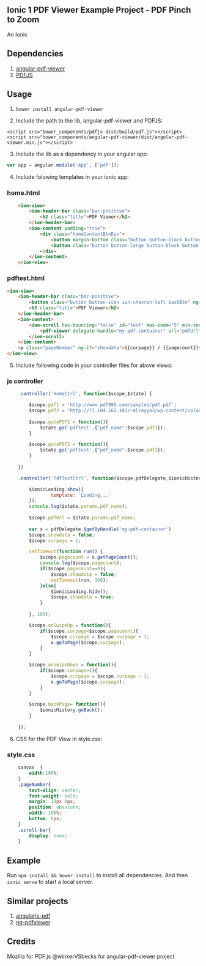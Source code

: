 ## Ionic 1 PDF Viewer Example Project - PDF Pinch to Zoom

An Ionic 

## Dependencies

1. [angular-pdf-viewer](https://github.com/winkerVSbecks/angular-pdf-viewer)
1. [PDFJS](http://mozilla.github.io/pdf.js/)


## Usage

1. `bower install angular-pdf-viewer`

2. Include the path to the lib, angular-pdf-viewer and PDFJS:

```
<script src="bower_components/pdfjs-dist/build/pdf.js"></script>
<script src="bower_components/angular-pdf-viewer/dist/angular-pdf-viewer.min.js"></script>
```

3. Include the lib as a dependency in your angular app:

``` js
var app = angular.module('App', ['pdf']);
```


4. Include folowing templates in your ionic app:

### home.html
```html
    <ion-view>
        <ion-header-bar class="bar-positive">
            <h2 class="title">PDF Viewer</h2>
        </ion-header-bar>
        <ion-content padding="true">
            <div class="homeContentBtnDiv">
                <button margin-bottom class="button button-block button-large button-positive" ng-click="gotoPDF1()">PDF 1</button>
                <button class="button button-large button-block button-positive" ng-click="gotoPDF2()">PDF 2</button>
            </div>
        </ion-content>
    </ion-view>
```
### pdftest.html

``` html
<ion-view>
    <ion-header-bar class="bar-positive">
        <button class="button button-icon ion-chevron-left backBtn" ng-click="backPage()"></button>
        <h2 class="title">PDF Viewer</h2>
    </ion-header-bar>
    <ion-content>
        <ion-scroll has-bouncing="false" id="test" max-zoom="5" min-zoom="1" scroll=false; overflow-scroll="false" zooming="true" direction="xy" style="width: 100%;" on-swipe-up="onSwipeUp()" on-swipe-down="onSwipeDown()">   
            <pdf-viewer delegate-handle="my-pdf-container" url="pdfUrl" scale="2" ></pdf-viewer>
        </ion-scroll>        
    </ion-content>
    <p class="pageNumber" ng-if="showdata">{{curpage}} / {{pagecount}}</p>
</ion-view>
```

5. Include following code in your controller files for above views:

### js controller

```js
    .controller('HomeCtrl', function($scope,$state) {

        $scope.pdf1 = 'http://www.pdf995.com/samples/pdf.pdf';
        $scope.pdf2 = "http://77.104.162.183/~alrayya3/wp-content/uploads/2018/01/P20-21.pdf";
        
        $scope.gotoPDF1 = function(){
            $state.go('pdftest',{"pdf_name":$scope.pdf1});
        }

        $scope.gotoPDF2 = function(){
            $state.go('pdftest',{"pdf_name":$scope.pdf2});
        }
        
    })

    .controller('PdfTestCtrl', function($scope,pdfDelegate,$ionicHistory,$timeout,$ionicLoading,$state) {

        $ionicLoading.show({
                template: 'Loading...'
        });
        console.log($state.params.pdf_name);
        
        $scope.pdfUrl = $state.params.pdf_name;
        
        var x = pdfDelegate.$getByHandle('my-pdf-container')
        $scope.showdata = false;
        $scope.curpage = 1;

        setTimeout(function run() {
            $scope.pagecount = x.getPageCount();
            console.log($scope.pagecount);
            if($scope.pagecount==0){
                $scope.showdata = false;
                setTimeout(run, 100);
            }else{
                $ionicLoading.hide();
                $scope.showdata = true;
            }
        
        }, 100);

        $scope.onSwipeUp = function(){
            if($scope.curpage<$scope.pagecount){
                $scope.curpage = $scope.curpage + 1;
                x.goToPage($scope.curpage);
            }
        }

        $scope.onSwipeDown = function(){
            if($scope.curpage>1){
                $scope.curpage = $scope.curpage - 1;
                x.goToPage($scope.curpage);
            }
        }

        $scope.backPage= function(){
            $ionicHistory.goBack();
        }
        
    });
```

6. CSS for the PDF View in style.css:

### style.css

```css
    canvas  {
        width:100%;
    }
    .pageNumber{
        text-align: center;
        font-weight: bold;
        margin: 10px 0px;
        position: absolute;
        width: 100%;
        bottom: 6px;
    }
    .scroll-bar{
        display: none;
    }
```


## Example

Run `npm install && bower install` to install all dependencies. And then `ionic serve` to start a local server. 


## Similar projects

1. [angularjs-pdf](https://github.com/sayanee/angularjs-pdf)
2. [ng-pdfviewer](https://github.com/akrennmair/ng-pdfviewer)


## Credits

Mozilla for PDF.js
@winkerVSbecks for angular-pdf-viewer project
